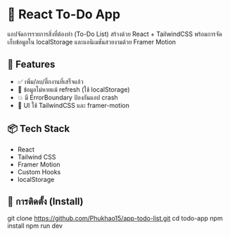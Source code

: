 # 📝 React To-Do App

แอปจัดการรายการสิ่งที่ต้องทำ (To-Do List) สร้างด้วย React + TailwindCSS พร้อมการจัดเก็บข้อมูลใน localStorage และแอนิเมชันสวยงามด้วย Framer Motion

## 🚀 Features

- ✅ เพิ่ม/ลบ/ติ๊กงานที่เสร็จแล้ว
- 🔁 ข้อมูลไม่หายแม้ refresh (ใช้ localStorage)
- 💥 มี ErrorBoundary ป้องกันแอป crash
- 🎨 UI  ใช้ TailwindCSS และ framer-motion

## 📦 Tech Stack

- React
- Tailwind CSS
- Framer Motion
- Custom Hooks
- localStorage

## 🔧 การติดตั้ง (Install)


git clone https://github.com/Phukhao15/app-todo-list.git
cd todo-app
npm install
npm run dev
